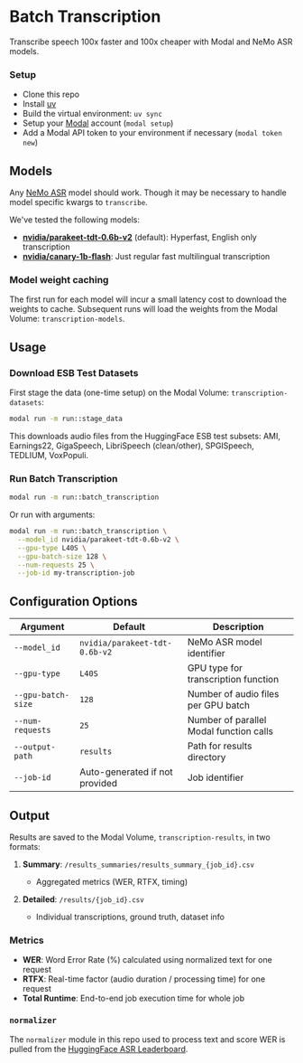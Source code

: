 # Batch Transcription

Transcribe speech 100x faster and 100x cheaper with Modal and NeMo ASR models.

### Setup

- Clone this repo
- Install [uv](https://docs.astral.sh/uv/getting-started/installation/)
- Build the virtual environment: `uv sync`
- Setup your [Modal](http://modal.com/) account (`modal setup`)
- Add a Modal API token to your environment if necessary (`modal token new`)

## Models

Any [NeMo ASR](https://github.com/NVIDIA/NeMo/tree/main/nemo/collections/asr) model should work. Though it may be necessary to handle model specific kwargs to `transcribe`.

We've tested the following models:
- **[nvidia/parakeet-tdt-0.6b-v2](https://huggingface.co/nvidia/parakeet-tdt-0.6b-v2)** (default): Hyperfast, English only transcription
- **[nvidia/canary-1b-flash](https://huggingface.co/nvidia/canary-1b-flash)**: Just regular fast multilingual transcription

### Model weight caching
The first run for each model will incur a small latency cost to download the weights to cache. Subsequent runs will load the weights from the Modal Volume: `transcription-models`.

## Usage

### Download ESB Test Datasets

First stage the data (one-time setup) on the Modal Volume: `transcription-datasets`:

```bash
modal run -m run::stage_data
```

This downloads audio files from the HuggingFace ESB test subsets: AMI, Earnings22, GigaSpeech, LibriSpeech (clean/other), SPGISpeech, TEDLIUM, VoxPopuli.

### Run Batch Transcription

```bash
modal run -m run::batch_transcription
```

Or run with arguments:

```bash
modal run -m run::batch_transcription \
  --model_id nvidia/parakeet-tdt-0.6b-v2 \
  --gpu-type L40S \
  --gpu-batch-size 128 \
  --num-requests 25 \
  --job-id my-transcription-job
```

## Configuration Options

| Argument | Default | Description |
|----------|---------|-------------|
| `--model_id` | `nvidia/parakeet-tdt-0.6b-v2` | NeMo ASR model identifier |
| `--gpu-type` | `L40S` | GPU type for transcription function |
| `--gpu-batch-size` | `128` | Number of audio files per GPU batch |
| `--num-requests` | `25` | Number of parallel Modal function calls |
| `--output-path` | `results` | Path for results directory |
| `--job-id` | Auto-generated if not provided | Job identifier |

## Output

Results are saved to the  Modal Volume, `transcription-results`, in two formats:

1. **Summary**: `/results_summaries/results_summary_{job_id}.csv`
   - Aggregated metrics (WER, RTFX, timing)
   
2. **Detailed**: `/results/{job_id}.csv`
   - Individual transcriptions, ground truth, dataset info

### Metrics

- **WER**: Word Error Rate (%) calculated using normalized text for one request
- **RTFX**: Real-time factor (audio duration / processing time) for one request
- **Total Runtime**: End-to-end job execution time for whole job

### `normalizer`

The `normalizer` module in this repo used to process text and score WER is pulled from the [HuggingFace ASR Leaderboard](https://github.com/huggingface/open_asr_leaderboard/tree/main/normalizer).
